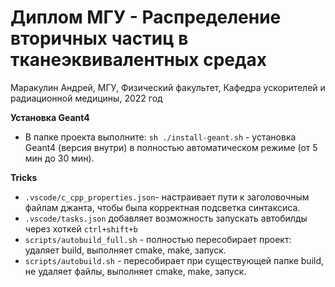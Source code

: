 # Диплом МГУ - Распределение вторичных частиц в тканеэквивалентных средах
Маракулин Андрей, МГУ, Физический факультет, Кафедра ускорителей и радиационной медицины, 2022 год


**Установка Geant4**
* В папке проекта выполните: `sh ./install-geant.sh` - установка Geant4 (версия внутри) в полностью автоматическом режиме (от 5 мин до 30 мин).

**Tricks**

* `.vscode/c_cpp_properties.json`- настраивает пути к заголовочным файлам джанта, чтобы была корректная подсветка синтаксиса.
* `.vscode/tasks.json` добавляет возможность запускать автобилды через хоткей `ctrl+shift+b`
* `scripts/autobuild_full.sh` - полностью пересобирает проект: удаляет build, выполняет cmake, make, запуск.
* `scripts/autobuild.sh` - пересобирает при существующей папке build, не удаляет файлы, выполняет cmake, make, запуск.



